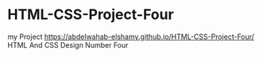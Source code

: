 # HTML-CSS-Project-Four 
my Project https://abdelwahab-elshamy.github.io/HTML-CSS-Project-Four/
HTML And CSS Design Number Four
